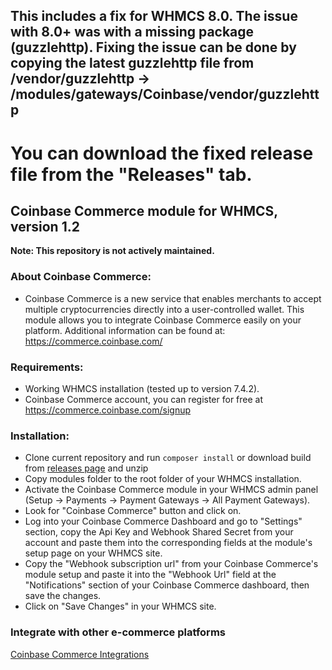 ## This includes a fix for WHMCS 8.0. The issue with 8.0+ was with a missing package (guzzlehttp). Fixing the issue can be done by copying the latest guzzlehttp file from /vendor/guzzlehttp -> /modules/gateways/Coinbase/vendor/guzzlehttp
# You can download the fixed release file from the "Releases" tab.

## Coinbase Commerce module for WHMCS, version 1.2
**Note: This repository is not actively maintained.**


### About Coinbase Commerce:
- Coinbase Commerce is a new service that enables merchants to accept multiple cryptocurrencies directly into a user-controlled wallet.
This module allows you to integrate Coinbase Commerce easily on your platform.
Additional information can be found at:
https://commerce.coinbase.com/

### Requirements:
- Working WHMCS installation (tested up to version 7.4.2).
- Coinbase Commerce account, you can register for free at https://commerce.coinbase.com/signup

### Installation:
- Clone current repository and run `composer install` or download build from [releases page](https://github.com/coinbase/coinbase-commerce-whmcs/releases) and unzip
- Copy modules folder to the root folder of your WHMCS installation.
- Activate the Coinbase Commerce module in your WHMCS admin panel (Setup -> Payments -> Payment Gateways -> All Payment Gateways).
- Look for "Coinbase Commerce" button and click on.
- Log into your Coinbase Commerce Dashboard and go to "Settings" section, copy the Api Key and Webhook Shared Secret from your account and paste them into the corresponding fields at the module's setup page on your WHMCS site.
- Copy the "Webhook subscription url" from your Coinbase Commerce's module setup and paste it into the "Webhook Url" field at the "Notifications" section of your Coinbase Commerce dashboard, then save the changes.
- Click on "Save Changes" in your WHMCS site.

### Integrate with other e-commerce platforms
[Coinbase Commerce Integrations](https://commerce.coinbase.com/integrate)
